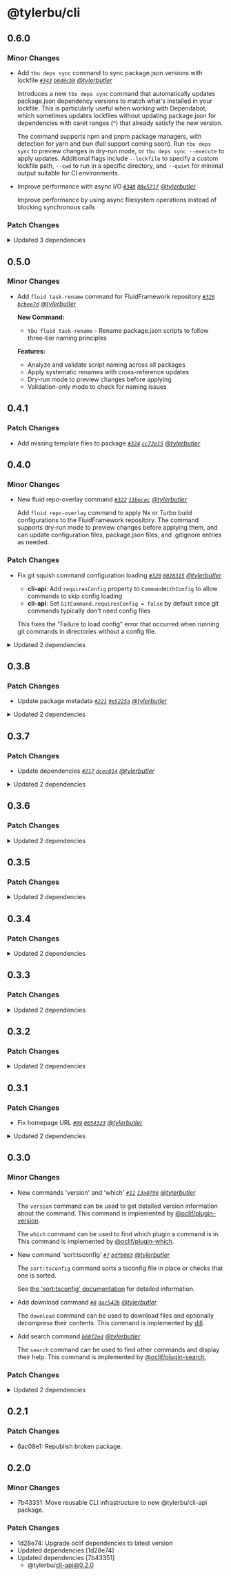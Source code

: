 # @tylerbu/cli

## 0.6.0

### Minor Changes

- Add `tbu deps sync` command to sync package.json versions with lockfile _[`#343`](https://github.com/tylerbutler/tools-monorepo/pull/343) [`b0d8cb9`](https://github.com/tylerbutler/tools-monorepo/commit/b0d8cb9a9ee27a0b778ee58055bcbdd7d6d9b4eb) [@tylerbutler](https://github.com/tylerbutler)_

  Introduces a new `tbu deps sync` command that automatically updates package.json dependency versions to match what's installed in your lockfile. This is particularly useful when working with Dependabot, which sometimes updates lockfiles without updating package.json for dependencies with caret ranges (^) that already satisfy the new version.

  The command supports npm and pnpm package managers, with detection for yarn and bun (full support coming soon). Run `tbu deps sync` to preview changes in dry-run mode, or `tbu deps sync --execute` to apply updates. Additional flags include `--lockfile` to specify a custom lockfile path, `--cwd` to run in a specific directory, and `--quiet` for minimal output suitable for CI environments.

- Improve performance with async I/O _[`#348`](https://github.com/tylerbutler/tools-monorepo/pull/348) [`08e571f`](https://github.com/tylerbutler/tools-monorepo/commit/08e571f028e868d5db1c337e51804f5884cd2f4a) [@tylerbutler](https://github.com/tylerbutler)_

  Improve performance by using async filesystem operations instead of blocking synchronous calls

### Patch Changes

<details><summary>Updated 3 dependencies</summary>

<small>

[`b0d8cb9`](https://github.com/tylerbutler/tools-monorepo/commit/b0d8cb9a9ee27a0b778ee58055bcbdd7d6d9b4eb) [`08e571f`](https://github.com/tylerbutler/tools-monorepo/commit/08e571f028e868d5db1c337e51804f5884cd2f4a) [`08e571f`](https://github.com/tylerbutler/tools-monorepo/commit/08e571f028e868d5db1c337e51804f5884cd2f4a)

</small>

- `@tylerbu/cli-api@0.8.0`
- `@tylerbu/fundamentals@0.3.0`
- `dill-cli@0.3.2`

</details>

## 0.5.0

### Minor Changes

- Add `fluid task-rename` command for FluidFramework repository _[`#326`](https://github.com/tylerbutler/tools-monorepo/pull/326) [`bcbee7d`](https://github.com/tylerbutler/tools-monorepo/commit/bcbee7da2d54616abc1cb1b3d16b0ded6edb632d) [@tylerbutler](https://github.com/tylerbutler)_

  **New Command:**

  - `tbu fluid task-rename` - Rename package.json scripts to follow three-tier naming principles

  **Features:**

  - Analyze and validate script naming across all packages
  - Apply systematic renames with cross-reference updates
  - Dry-run mode to preview changes before applying
  - Validation-only mode to check for naming issues

## 0.4.1

### Patch Changes

- Add missing template files to package _[`#324`](https://github.com/tylerbutler/tools-monorepo/pull/324) [`cc72e15`](https://github.com/tylerbutler/tools-monorepo/commit/cc72e156f12de4f502c05a57eeee44d05195ff17) [@tylerbutler](https://github.com/tylerbutler)_

## 0.4.0

### Minor Changes

- New fluid repo-overlay command _[`#322`](https://github.com/tylerbutler/tools-monorepo/pull/322) [`11becec`](https://github.com/tylerbutler/tools-monorepo/commit/11becec23780fb58dcd854e3e910e725864177e4) [@tylerbutler](https://github.com/tylerbutler)_

  Add `fluid repo-overlay` command to apply Nx or Turbo build configurations to the FluidFramework repository. The command supports dry-run mode to preview changes before applying them, and can update configuration files, package.json files, and .gitignore entries as needed.

### Patch Changes

- Fix git squish command configuration loading _[`#320`](https://github.com/tylerbutler/tools-monorepo/pull/320) [`0028315`](https://github.com/tylerbutler/tools-monorepo/commit/002831523cc6483c79c217dc3e8026ccf2def98e) [@tylerbutler](https://github.com/tylerbutler)_

  - **cli-api**: Add `requiresConfig` property to `CommandWithConfig` to allow commands to skip config loading
  - **cli-api**: Set `GitCommand.requiresConfig = false` by default since git commands typically don't need config files

  This fixes the "Failure to load config" error that occurred when running git commands in directories without a config file.

<details><summary>Updated 2 dependencies</summary>

<small>

[`0028315`](https://github.com/tylerbutler/tools-monorepo/commit/002831523cc6483c79c217dc3e8026ccf2def98e) [`39f8132`](https://github.com/tylerbutler/tools-monorepo/commit/39f81320a5245759b9a797105ac5ffe3caf996f9)

</small>

- `@tylerbu/cli-api@0.7.3`
- `dill-cli@0.3.1`

</details>

## 0.3.8

### Patch Changes

- Update package metadata _[`#221`](https://github.com/tylerbutler/tools-monorepo/pull/221) [`9e5225a`](https://github.com/tylerbutler/tools-monorepo/commit/9e5225abfb67af1575af13dff60830d8da28eafd) [@tylerbutler](https://github.com/tylerbutler)_

<details><summary>Updated 2 dependencies</summary>

<small>

[`2ce5817`](https://github.com/tylerbutler/tools-monorepo/commit/2ce5817daa2c7ee27f9ce42833c497155ab6b59a) [`9e5225a`](https://github.com/tylerbutler/tools-monorepo/commit/9e5225abfb67af1575af13dff60830d8da28eafd) [`4746ecc`](https://github.com/tylerbutler/tools-monorepo/commit/4746ecc3ca57dca44f65452fecf227cb242b90e4)

</small>

- `dill-cli@0.3.0`
- `@tylerbu/cli-api@0.7.2`

</details>

## 0.3.7

### Patch Changes

- Update dependencies _[`#217`](https://github.com/tylerbutler/tools-monorepo/pull/217) [`dcec014`](https://github.com/tylerbutler/tools-monorepo/commit/dcec014dfb70e5804a7535b5b8b9a3406f3e623d) [@tylerbutler](https://github.com/tylerbutler)_

<details><summary>Updated 2 dependencies</summary>

<small>

[`dcec014`](https://github.com/tylerbutler/tools-monorepo/commit/dcec014dfb70e5804a7535b5b8b9a3406f3e623d)

</small>

- `@tylerbu/cli-api@0.7.1`
- `dill-cli@0.2.1`

</details>

## 0.3.6

### Patch Changes

<details><summary>Updated 2 dependencies</summary>

<small>

[`a4b7624`](https://github.com/tylerbutler/tools-monorepo/commit/a4b7624cceea2f7246391c2d54329010cbb145ff) [`ede1957`](https://github.com/tylerbutler/tools-monorepo/commit/ede19579ffc630f6e176046c6e11e170849a0d48) [`33b9c01`](https://github.com/tylerbutler/tools-monorepo/commit/33b9c01ed2d5d0c4bdb32262f549531650c48ad0) [`2d095c7`](https://github.com/tylerbutler/tools-monorepo/commit/2d095c7828037fc58147d0aa487b736dbd345472)

</small>

- `@tylerbu/cli-api@0.7.0`
- `dill-cli@0.2.0`

</details>

## 0.3.5

### Patch Changes

<details><summary>Updated 2 dependencies</summary>

<small>

[`7406bbf`](https://github.com/tylerbutler/tools-monorepo/commit/7406bbf1131028058178d53f4e64564660c4d495)

</small>

- `@tylerbu/cli-api@0.6.1`
- `dill-cli@0.1.5`

</details>

## 0.3.4

### Patch Changes

<details><summary>Updated 2 dependencies</summary>

<small>

[`b894a2d`](https://github.com/tylerbutler/tools-monorepo/commit/b894a2dfd5538247d1a625b423e61b437207f137) [`b894a2d`](https://github.com/tylerbutler/tools-monorepo/commit/b894a2dfd5538247d1a625b423e61b437207f137)

</small>

- `@tylerbu/cli-api@0.6.0`
- `dill-cli@0.1.4`

</details>

## 0.3.3

### Patch Changes

<details><summary>Updated 2 dependencies</summary>

<small>

[`f803610`](https://github.com/tylerbutler/tools-monorepo/commit/f803610f64936c5d49d862b2f4240ea248fe3f76)

</small>

- `@tylerbu/cli-api@0.5.0`
- `dill-cli@0.1.3`

</details>

## 0.3.2

### Patch Changes

<details><summary>Updated 2 dependencies</summary>

<small>

[`cbdec3f`](https://github.com/tylerbutler/tools-monorepo/commit/cbdec3f7b3daa4ec642b44a5de046fff8420f15a) [`d55c982`](https://github.com/tylerbutler/tools-monorepo/commit/d55c982f960b56a79f0e0d35dd9102a25882032f)

</small>

- `@tylerbu/cli-api@0.4.0`
- `dill-cli@0.1.2`

</details>

## 0.3.1

### Patch Changes

- Fix homepage URL _[`#99`](https://github.com/tylerbutler/tools-monorepo/pull/99) [`0654323`](https://github.com/tylerbutler/tools-monorepo/commit/06543231947fa5267863e5467d5837a51cf3d44b) [@tylerbutler](https://github.com/tylerbutler)_

<details><summary>Updated 2 dependencies</summary>

<small>

[`0654323`](https://github.com/tylerbutler/tools-monorepo/commit/06543231947fa5267863e5467d5837a51cf3d44b)

</small>

- `@tylerbu/cli-api@0.3.1`
- `dill-cli@0.1.1`

</details>

## 0.3.0

### Minor Changes

- New commands 'version' and 'which' _[`#11`](https://github.com/tylerbutler/tools-monorepo/pull/11) [`13a0796`](https://github.com/tylerbutler/tools-monorepo/commit/13a07966374b4830b646e6aa7b197a60fa1703f5) [@tylerbutler](https://github.com/tylerbutler)_

  The `version` command can be used to get detailed version information about the command. This command is implemented by
  [@oclif/plugin-version](https://github.com/oclif/plugin-version).

  The `which` command can be used to find which plugin a command is in. This command is implemented by
  [@oclif/plugin-which](https://github.com/oclif/plugin-which).

- New command 'sort:tsconfig' _[`#7`](https://github.com/tylerbutler/tools-monorepo/pull/7) [`bdfb063`](https://github.com/tylerbutler/tools-monorepo/commit/bdfb063d89da215131a0faa3672330d861fe993b) [@tylerbutler](https://github.com/tylerbutler)_

  The `sort:tsconfig` command sorts a tsconfig file in place or checks that one is sorted.

  See [the 'sort:tsconfig'
  documentation](https://github.com/tylerbutler/tools-monorepo/blob/main/packages/cli/docs/sort.md) for detailed information.

- Add download command _[`#8`](https://github.com/tylerbutler/tools-monorepo/pull/8) [`dac542b`](https://github.com/tylerbutler/tools-monorepo/commit/dac542b02484b11a16f2efc8a1e6dd02dcb2b611) [@tylerbutler](https://github.com/tylerbutler)_

  The `download` command can be used to download files and optionally decompress their contents. This command is
  implemented by [dill](https://github.com/tylerbutler/tools-monorepo/blob/main/packages/dill/).

- Add search command _[`b60f2ed`](https://github.com/tylerbutler/tools-monorepo/commit/b60f2edd82a62744cfa85f6d198110b25a660544) [@tylerbutler](https://github.com/tylerbutler)_

  The `search` command can be used to find other commands and display their help. This command is implemented by
  [@oclif/plugin-search](https://github.com/oclif/plugin-search).

### Patch Changes

<details><summary>Updated 2 dependencies</summary>

<small>

[`f54b0e7`](https://github.com/tylerbutler/tools-monorepo/commit/f54b0e71dd1d54c5e3730b7a1f1ab1a53b9b7943) [`dac542b`](https://github.com/tylerbutler/tools-monorepo/commit/dac542b02484b11a16f2efc8a1e6dd02dcb2b611)

</small>

- `@tylerbu/cli-api@0.3.0`
- `dill-cli@0.1.0`

</details>

## 0.2.1

### Patch Changes

- 6ac08e1: Republish broken package.

## 0.2.0

### Minor Changes

- 7b43351: Move reusable CLI infrastructure to new @tylerbu/cli-api package.

### Patch Changes

- 1d28e74: Upgrade oclif dependencies to latest version
- Updated dependencies [1d28e74]
- Updated dependencies [7b43351]
  - @tylerbu/cli-api@0.2.0
